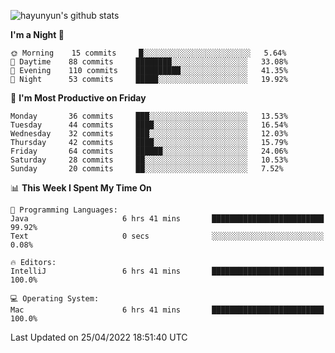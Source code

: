 
![hayunyun's github stats](https://github-readme-stats.vercel.app/api?username=hayunyun&show_icons=true)


<!--START_SECTION:waka-->
**I'm a Night 🦉** 

```text
🌞 Morning    15 commits     █░░░░░░░░░░░░░░░░░░░░░░░░   5.64% 
🌆 Daytime    88 commits     ████████░░░░░░░░░░░░░░░░░   33.08% 
🌃 Evening    110 commits    ██████████░░░░░░░░░░░░░░░   41.35% 
🌙 Night      53 commits     █████░░░░░░░░░░░░░░░░░░░░   19.92%

```
📅 **I'm Most Productive on Friday** 

```text
Monday       36 commits     ███░░░░░░░░░░░░░░░░░░░░░░   13.53% 
Tuesday      44 commits     ████░░░░░░░░░░░░░░░░░░░░░   16.54% 
Wednesday    32 commits     ███░░░░░░░░░░░░░░░░░░░░░░   12.03% 
Thursday     42 commits     ████░░░░░░░░░░░░░░░░░░░░░   15.79% 
Friday       64 commits     ██████░░░░░░░░░░░░░░░░░░░   24.06% 
Saturday     28 commits     ██░░░░░░░░░░░░░░░░░░░░░░░   10.53% 
Sunday       20 commits     ██░░░░░░░░░░░░░░░░░░░░░░░   7.52%

```


📊 **This Week I Spent My Time On** 

```text
💬 Programming Languages: 
Java                     6 hrs 41 mins       █████████████████████████   99.92% 
Text                     0 secs              ░░░░░░░░░░░░░░░░░░░░░░░░░   0.08%

🔥 Editors: 
IntelliJ                 6 hrs 41 mins       █████████████████████████   100.0%

💻 Operating System: 
Mac                      6 hrs 41 mins       █████████████████████████   100.0%

```


 Last Updated on 25/04/2022 18:51:40 UTC
<!--END_SECTION:waka-->

<!--
**hayunyun/hayunyun** is a ✨ _special_ ✨ repository because its `README.md` (this file) appears on your GitHub profile.

Here are some ideas to get you started:

- 🔭 I’m currently working on ...
- 🌱 I’m currently learning ...
- 👯 I’m looking to collaborate on ...
- 🤔 I’m looking for help with ...
- 💬 Ask me about ...
- 📫 How to reach me: ...
- 😄 Pronouns: ...
- ⚡ Fun fact: ...
-->
